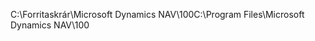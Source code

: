 <span data-ttu-id="5e299-101">C:\\Forritaskrár\\Microsoft Dynamics NAV\\100</span><span class="sxs-lookup"><span data-stu-id="5e299-101">C:\\Program Files\\Microsoft Dynamics NAV\\100</span></span>